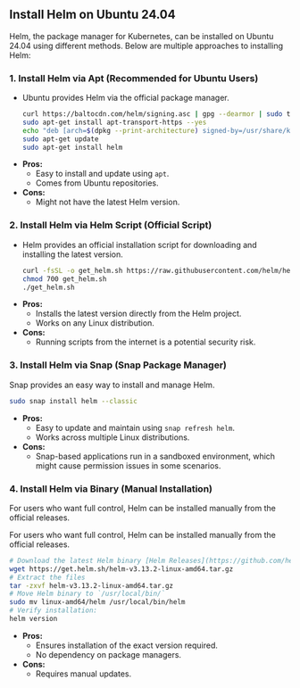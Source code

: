 ## **Install Helm on Ubuntu 24.04**  

Helm, the package manager for Kubernetes, can be installed on Ubuntu 24.04 using different methods. Below are multiple approaches to installing Helm:

### **1. Install Helm via Apt (Recommended for Ubuntu Users)**
- Ubuntu provides Helm via the official package manager.
    ```bash
    curl https://baltocdn.com/helm/signing.asc | gpg --dearmor | sudo tee /usr/share/keyrings/helm.gpg > /dev/null
    sudo apt-get install apt-transport-https --yes
    echo "deb [arch=$(dpkg --print-architecture) signed-by=/usr/share/keyrings/helm.gpg] https://baltocdn.com/helm/stable/debian/ all main" | sudo tee /etc/apt/sources.list.d/helm-stable-debian.list
    sudo apt-get update
    sudo apt-get install helm
    ```
- **Pros:**  
    - Easy to install and update using `apt`.  
    - Comes from Ubuntu repositories.  
- **Cons:**  
    - Might not have the latest Helm version.  

### **2. Install Helm via Helm Script (Official Script)**
- Helm provides an official installation script for downloading and installing the latest version.
    ```bash
    curl -fsSL -o get_helm.sh https://raw.githubusercontent.com/helm/helm/main/scripts/get-helm-3
    chmod 700 get_helm.sh
    ./get_helm.sh
    ```
- **Pros:**  
    - Installs the latest version directly from the Helm project.  
    - Works on any Linux distribution.  
- **Cons:**  
    - Running scripts from the internet is a potential security risk.  



### **3. Install Helm via Snap (Snap Package Manager)**
Snap provides an easy way to install and manage Helm.
```bash
sudo snap install helm --classic
```
- **Pros:**  
    - Easy to update and maintain using `snap refresh helm`.  
    - Works across multiple Linux distributions.  
- **Cons:**  
    - Snap-based applications run in a sandboxed environment, which might cause permission issues in some scenarios.  



### **4. Install Helm via Binary (Manual Installation)**
For users who want full control, Helm can be installed manually from the official releases.

For users who want full control, Helm can be installed manually from the official releases.
```bash
# Download the latest Helm binary [Helm Releases](https://github.com/helm/helm/releases)).*
wget https://get.helm.sh/helm-v3.13.2-linux-amd64.tar.gz
# Extract the files
tar -zxvf helm-v3.13.2-linux-amd64.tar.gz
# Move Helm binary to `/usr/local/bin/`
sudo mv linux-amd64/helm /usr/local/bin/helm
# Verify installation:
helm version
```
- **Pros:**  
    - Ensures installation of the exact version required.  
    - No dependency on package managers.  
- **Cons:**  
    - Requires manual updates.  


